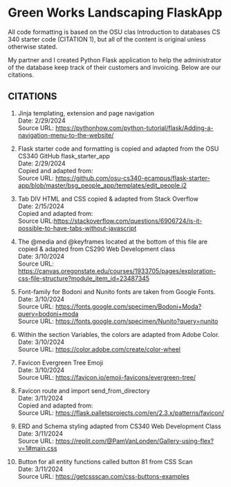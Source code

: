 # Green Works Landscaping FlaskApp
All code formatting is based on the OSU clas Introduction to databases CS 340 starter code (CITATION 1), but all of the content is original unless otherwise stated.

My partner and I created Python Flask application to help the administrator of the database keep track of their customers and invoicing.
Below are our citations.

## CITATIONS
1. Jinja templating, extension and page navigation<br>
Date: 2/29/2024<br>
Source URL: https://pythonhow.com/python-tutorial/flask/Adding-a-navigation-menu-to-the-website/<br>

2. Flask starter code and formatting is copied and adapted from the OSU CS340 GitHub flask_starter_app<br>
Date: 2/29/2024<br>
Copied and adapted from:<br>
Source URL: https://github.com/osu-cs340-ecampus/flask-starter-app/blob/master/bsg_people_app/templates/edit_people.j2<br>

3. Tab DIV HTML and CSS copied & adapted from Stack Overflow<br>
Date: 2/15/2024<br>
Copied and adapted from:<br>
Source URL:https://stackoverflow.com/questions/6906724/is-it-possible-to-have-tabs-without-javascript<br>

4. The @media and @keyframes located at the bottom of this file are copied & adapted from CS290 Web Development class<br>
Date: 3/10/2024<br>
Source URL: https://canvas.oregonstate.edu/courses/1933705/pages/exploration-css-file-structure?module_item_id=23487345<br>

5. Font-family for Bodoni and Nunito fonts are taken from Google Fonts.<br>
Date: 3/10/2024<br>
Source URL: https://fonts.google.com/specimen/Bodoni+Moda?query=bodoni+moda<br>
Source URL: https://fonts.google.com/specimen/Nunito?query=nunito<br>

6. Within the section Variables, the colors are adapted from Adobe Color.<br>
Date: 3/10/2024<br>
Source URL: https://color.adobe.com/create/color-wheel<br>

7. Favicon Evergreen Tree Emoji<br>
Date: 3/10/2024<br>
Source URL: https://favicon.io/emoji-favicons/evergreen-tree/<br>

8. Favicon route and import send_from_directory<br>
Date: 3/11/2024<br>
Copied and adapted from:<br>
Source URL: https://flask.palletsprojects.com/en/2.3.x/patterns/favicon/<br>

9. ERD and Schema styling adapted from CS340 Web Development Class<br>
Date: 3/11/2024<br>
Source URL: https://replit.com/@PamVanLonden/Gallery-using-flex?v=1#main.css<br>

10. Button for all entity functions called button 81 from CSS Scan<br>
Date: 3/11/2024<br>
Source URL: https://getcssscan.com/css-buttons-examples<br>
